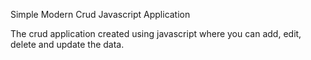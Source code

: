 Simple Modern Crud Javascript Application

  The crud application created using javascript where you can add, edit, delete and update the data.
